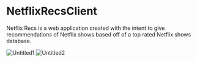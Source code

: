 # NetflixRecsClient

Netflix Recs is a web application created with the intent to give recommendations of Netflix shows based off of a top rated Netflix shows database.

![Untitled1](https://github.com/eliot390/NetflixRecsClient/assets/18272110/d394de77-e6c5-42d8-9b97-d16d3beea7cf)
![Untitled2](https://github.com/eliot390/NetflixRecsClient/assets/18272110/33f08c64-f241-41f1-859d-757c4070f6d8)
